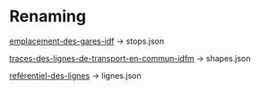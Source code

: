# Renaming

[emplacement-des-gares-idf](https://data.iledefrance-mobilites.fr/explore/dataset/emplacement-des-gares-idf/information/) -> stops.json

[traces-des-lignes-de-transport-en-commun-idfm](https://data.iledefrance-mobilites.fr/explore/dataset/traces-des-lignes-de-transport-en-commun-idfm/inforation/) -> shapes.json

[reférentiel-des-lignes](https://data.iledefrance-mobilites.fr/explore/dataset/referentiel-des-lignes/information) -> lignes.json
